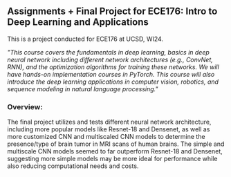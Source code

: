 ## Assignments + Final Project for ECE176: Intro to Deep Learning and Applications

This is a project conducted for ECE176 at UCSD, WI24. 

*"This course covers the fundamentals in deep learning, basics in deep neural network including different network architectures (e.g., ConvNet, RNN), and the optimization algorithms for training these networks. We will have hands-on implementation courses in PyTorch. This course will also introduce the deep learning applications in computer vision, robotics, and sequence modeling in natural language processing."*

### Overview:
The final project utilizes and tests different neural network architecture, including more popular models like Resnet-18 and Densenet, as well as more customized CNN and multiscaled CNN models to determine the presence/type of brain tumor in MRI scans of human brains. The simple and multiscale CNN models seemed to far outperform Resnet-18 and Densenet, suggesting more simple models may be more ideal for performance while also reducing computational needs and costs.
